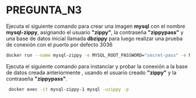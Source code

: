 # PREGUNTA_N3

Ejecuta el siguiente comando para crear una imagen **mysql** con el nombre **mysql-zippy**, asignando el usuario **"zippy"**, la contraseña **"zippypass"** y una base de datos inicial llamada **dbzippy** para luego realizar una prueba de conexión con el puerto por defecto 3036

```bash
docker run --name mysql-zippy -e MYSQL_ROOT_PASSWORD="secret-pass" -e MYSQL_USER="zippy" -e MYSQL_PASSWORD="zippypass" -e MYSQL_DATABASE="dbzippy" -p 3036:3036 -d mysql:8.0
```
Ejecuta el siguiente comando para instanciar y probar la conexión a la base de datos creada anteriormente , usando el usuario creado **"zippy"** y la contraseña **"zippypass"**.
```bash
 docker exec -it mysql-zippy-1 mysql -uzippy -p
``` 
